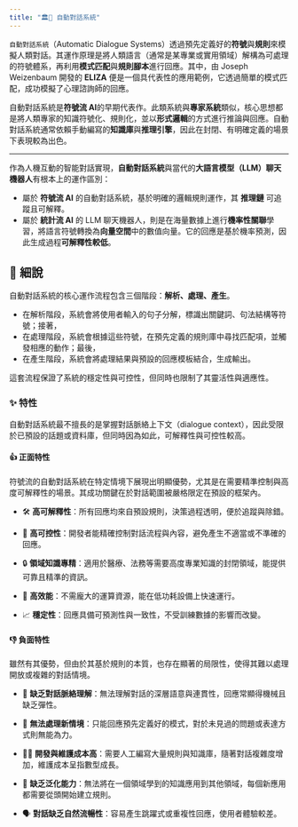```yaml
---
title: "🏛️💬 自動對話系統"
---
```

`自動對話系統`（Automatic Dialogue Systems）透過預先定義好的**符號**與**規則**來模擬人類對話。其運作原理是將人類語言（通常是某專業或實用領域）解構為可處理的符號體系，再利用**模式匹配**與**規則腳本**進行回應。其中，由 Joseph Weizenbaum 開發的 **ELIZA** 便是一個具代表性的應用範例，它透過簡單的模式匹配，成功模擬了心理諮詢師的回應。

自動對話系統是**符號流 AI**的早期代表作。此類系統與**專家系統**類似，核心思想都是將人類專家的知識符號化、規則化，並以**形式邏輯**的方式進行推論與回應。自動對話系統通常依賴手動編寫的**知識庫**與**推理引擎**，因此在封閉、有明確定義的場景下表現較為出色。

***

作為人機互動的智能對話實現，**自動對話系統**與當代的**大語言模型（LLM）聊天機器人**有根本上的運作區別：

* 屬於 **符號流 AI** 的自動對話系統，基於明確的邏輯規則運作，其 **推理鏈** 可追蹤且可解釋。
* 屬於 **統計流 AI** 的 LLM 聊天機器人，則是在海量數據上進行**機率性關聯**學習，將語言符號轉換為**向量空間**中的數值向量。它的回應是基於機率預測，因此生成過程**可解釋性較低**。

## 🔬 細說

自動對話系統的核心運作流程包含三個階段：**解析、處理、產生**。

* 在解析階段，系統會將使用者輸入的句子分解，標識出關鍵詞、句法結構等符號；接著，
* 在處理階段，系統會根據這些符號，在預先定義的規則庫中尋找匹配項，並觸發相應的動作；最後，
* 在產生階段，系統會將處理結果與預設的回應模板結合，生成輸出。

這套流程保證了系統的穩定性與可控性，但同時也限制了其靈活性與適應性。

### ✨ 特性

自動對話系統最不擅長的是掌握對話脈絡上下文（dialogue context），因此受限於已預設的話題或資料庫，但同時因為如此，可解釋性與可控性較高。

#### 👍 正面特性

符號流的自動對話系統在特定情境下展現出明顯優勢，尤其是在需要精準控制與高度可解釋性的場景。其成功關鍵在於對話範圍被嚴格限定在預設的框架內。

- 🛠️ **高可解釋性**：所有回應均來自預設規則，決策過程透明，便於追蹤與除錯。
    
- 📝 **高可控性**：開發者能精確控制對話流程與內容，避免產生不適當或不準確的回應。
    
- 🔒 **領域知識專精**：適用於醫療、法務等需要高度專業知識的封閉領域，能提供可靠且精準的資訊。
    
- 🚄 **高效能**：不需龐大的運算資源，能在低功耗設備上快速運行。
    
- 📈 **穩定性**：回應具備可預測性與一致性，不受訓練數據的影響而改變。

#### 👎 負面特性

雖然有其優勢，但由於其基於規則的本質，也存在顯著的局限性，使得其難以處理開放或複雜的對話情境。

- 🤯 **缺乏對話脈絡理解**：無法理解對話的深層語意與連貫性，回應常顯得機械且缺乏彈性。
    
- 🔄 **無法處理新情境**：只能回應預先定義好的模式，對於未見過的問題或表達方式則無能為力。
    
- 👨‍💻 **開發與維護成本高**：需要人工編寫大量規則與知識庫，隨著對話複雜度增加，維護成本呈指數型成長。
    
- 🤖 **缺乏泛化能力**：無法將在一個領域學到的知識應用到其他領域，每個新應用都需要從頭開始建立規則。
    
- 🗣️ **對話缺乏自然流暢性**：容易產生跳躍式或重複性回應，使用者體驗較差。
